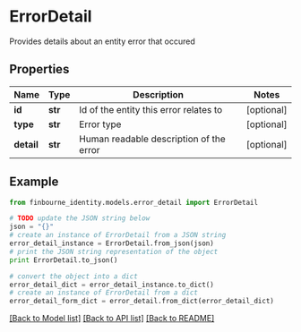 # ErrorDetail

Provides details about an entity error that occured

## Properties
Name | Type | Description | Notes
------------ | ------------- | ------------- | -------------
**id** | **str** | Id of the entity this error relates to | [optional] 
**type** | **str** | Error type | [optional] 
**detail** | **str** | Human readable description of the error | [optional] 

## Example

```python
from finbourne_identity.models.error_detail import ErrorDetail

# TODO update the JSON string below
json = "{}"
# create an instance of ErrorDetail from a JSON string
error_detail_instance = ErrorDetail.from_json(json)
# print the JSON string representation of the object
print ErrorDetail.to_json()

# convert the object into a dict
error_detail_dict = error_detail_instance.to_dict()
# create an instance of ErrorDetail from a dict
error_detail_form_dict = error_detail.from_dict(error_detail_dict)
```
[[Back to Model list]](../README.md#documentation-for-models) [[Back to API list]](../README.md#documentation-for-api-endpoints) [[Back to README]](../README.md)



